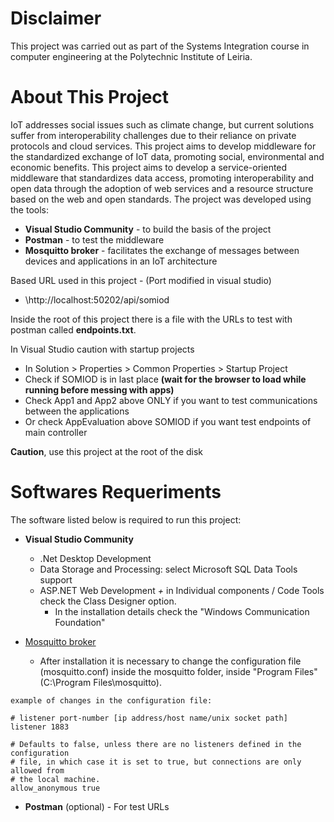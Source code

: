 # Disclaimer

This project was carried out as part of the Systems Integration course in computer engineering at the Polytechnic Institute of Leiria.

# About This Project

IoT addresses social issues such as climate change, but current solutions suffer from interoperability challenges due to their reliance on private protocols and cloud services. This project aims to develop middleware for the standardized exchange of IoT data, promoting social, environmental and economic benefits.
This project aims to develop a service-oriented middleware that standardizes data access, promoting interoperability and open data through the adoption of web services and a resource structure based on the web and open standards.
The project was developed using the tools:
- **Visual Studio Community** - to build the basis of the project
- **Postman** - to test the middleware
- **Mosquitto broker** - facilitates the exchange of messages between devices and applications in an IoT architecture

Based URL used in this project - (Port modified in visual studio)
- \http://localhost:50202/api/somiod

Inside the root of this project there is a file with the URLs to test with postman called **endpoints.txt**.

In Visual Studio caution with startup projects
- In Solution > Properties > Common Properties > Startup Project
- Check if SOMIOD is in last place **(wait for the browser to load while running before messing with apps)**
- Check App1 and App2 above ONLY if you want to test communications between the applications
- Or check AppEvaluation above SOMIOD if you want test endpoints of main controller

**Caution**, use this project at the root of the disk
# Softwares Requeriments

The software listed below is required to run this project:

- **Visual Studio Community**
	- .Net Desktop Development
	- Data Storage and Processing: select Microsoft SQL Data Tools support
	- ASP.NET Web Development _+_ in Individual components / Code Tools check the Class Designer option.
		- In the installation details check the "Windows Communication Foundation"

- [Mosquitto broker](https://mosquitto.org/)
	- After installation it is necessary to change the configuration file (mosquitto.conf) inside the mosquitto folder, inside "Program Files" (C:\\Program Files\\mosquitto).

```text
example of changes in the configuration file:

# listener port-number [ip address/host name/unix socket path]
listener 1883

# Defaults to false, unless there are no listeners defined in the configuration
# file, in which case it is set to true, but connections are only allowed from
# the local machine.
allow_anonymous true
```

- **Postman** (optional) - For test URLs
